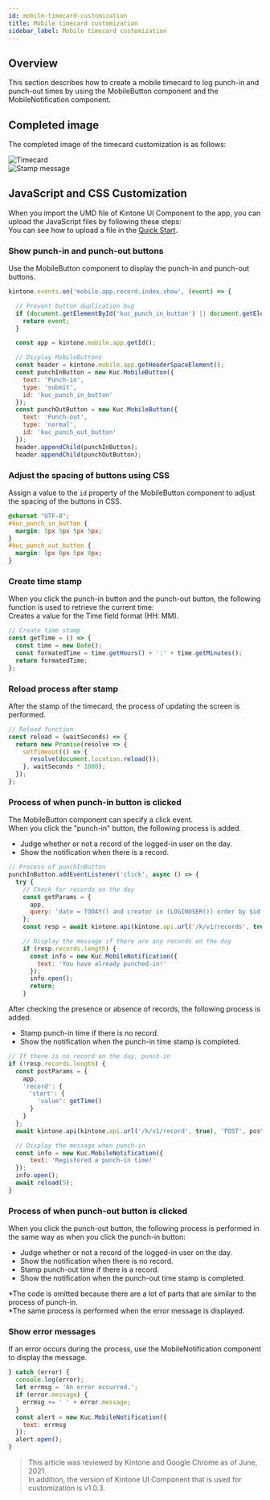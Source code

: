 ```yaml
---
id: mobile-timecard-customization
title: Mobile timecard customization
sidebar_label: Mobile timecard customization
---
```


## Overview

This section describes how to create a mobile timecard to log punch-in and punch-out times by using the MobileButton component and the MobileNotification component.

## Completed image

The completed image of the timecard customization is as follows:

![Timecard](assets/timecard.png)
<br>
![Stamp message](assets/timecard_notification.png)

## JavaScript and CSS Customization

When you import the UMD file of Kintone UI Component to the app, you can upload the JavaScript files by following these steps:<br>
You can see how to upload a file in the [Quick Start](../getting-started/quick-start.md).

### Show punch-in and punch-out buttons

Use the MobileButton component to display the punch-in and punch-out buttons.

```javascript
kintone.events.on('mobile.app.record.index.show', (event) => {

  // Prevent button duplication bug
  if (document.getElementById('kuc_punch_in_button') || document.getElementById('kuc_punch_out_button')) {
    return event;
  }

  const app = kintone.mobile.app.getId();

  // Display MobileButtons
  const header = kintone.mobile.app.getHeaderSpaceElement();
  const punchInButton = new Kuc.MobileButton({
    text: 'Punch-in',
    type: 'submit',
    id: 'kuc_punch_in_button'
  });
  const punchOutButton = new Kuc.MobileButton({
    text: 'Punch-out',
    type: 'normal',
    id: 'kuc_punch_out_button'
  });
  header.appendChild(punchInButton);
  header.appendChild(punchOutButton);
```

### Adjust the spacing of buttons using CSS

Assign a value to the `id` property of the MobileButton component to adjust the spacing of the buttons in CSS.

```css
@charset "UTF-8";
#kuc_punch_in_button {
  margin: 5px 5px 5px 5px;
}
#kuc_punch_out_button {
  margin: 5px 0px 5px 0px;
}
```

### Create time stamp

When you click the punch-in button and the punch-out button, the following function is used to retrieve the current time:<br>
Creates a value for the Time field format (HH: MM).

```javascript
// Create time stamp
const getTime = () => {
  const time = new Date();
  const formatedTime = time.getHours() + ':' + time.getMinutes();
  return formatedTime;
};
```

### Reload process after stamp

After the stamp of the timecard, the process of updating the screen is performed.

```javascript
// Reload function
const reload = (waitSeconds) => {
  return new Promise(resolve => {
    setTimeout(() => {
      resolve(document.location.reload());
    }, waitSeconds * 1000);
  });
};
```

### Process of when punch-in button is clicked

The MobileButton component can specify a click event.<br>
When you click the "punch-in" button, the following process is added.

- Judge whether or not a record of the logged-in user on the day.
- Show the notification when there is a record.

```javascript
// Process of punchInButton
punchInButton.addEventListener('click', async () => {
  try {
    // Check for records on the day
    const getParams = {
      app,
      query: 'date = TODAY() and creator in (LOGINUSER()) order by $id desc limit 1 offset 0'
    };
    const resp = await kintone.api(kintone.api.url('/k/v1/records', true), 'GET', getParams);

    // Display the message if there are any records on the day
    if (resp.records.length) {
      const info = new Kuc.MobileNotification({
        text: 'You have already punched-in!'
      });
      info.open();
      return;
    }
```

After checking the presence or absence of records, the following process is added.

- Stamp punch-in time if there is no record.
- Show the notification when the punch-in time stamp is completed.

```javascript
// If there is no record on the day, punch-in
if (!resp.records.length) {
  const postParams = {
    app,
    'record': {
    　'start': {
        'value': getTime()
      }
    }
  };
  await kintone.api(kintone.api.url('/k/v1/record', true), 'POST', postParams);

  // Display the message when punch-in
  const info = new Kuc.MobileNotification({
      text: 'Registered a punch-in time!'
  });
  info.open();
  await reload(5);
}
```

### Process of when punch-out button is clicked

When you click the punch-out button, the following process is performed in the same way as when you click the punch-in button:

- Judge whether or not a record of the logged-in user on the day.
- Show the notification when there is no record.
- Stamp punch-out time if there is a record.
- Show the notification when the punch-out time stamp is completed.

*The code is omitted because there are a lot of parts that are similar to the process of punch-in.<br>
*The same process is performed when the error message is displayed.

### Show error messages

If an error occurs during the process, use the MobileNotification component to display the message.

```javascript
} catch (error) {
  console.log(error);
  let errmsg = 'An error occurred.';
  if (error.message) {
    errmsg += ' ' + error.message;
  }
  const alert = new Kuc.MobileNotification({
    text: errmsg
  });
  alert.open();
}
```

> This article was reviewed by Kintone and Google Chrome as of June, 2021.<br>
> In addition, the version of Kintone UI Component that is used for customization is v1.0.3.
